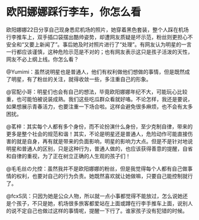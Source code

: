 # 欧阳娜娜踩行李车，你怎么看

欧阳娜娜22日分享自己现身悉尼机场的照片，她穿着黑色套装，整个人踩在机场行李推车上，双手插口袋摆出酷帅姿势，却遭网友质疑是坏示范，粉丝则更担心不安全和“又要上新闻了”。事后她及时对照片进行了“处理”。有网友认为明星的一言一行都应该谨慎，这种危险示范是不对的；也有网友表示这只是孩子活泼的天性，网友不必上纲上线。你怎么看？ 

@Yumimi：虽然说明星也是普通人，他们有权利做他们想做的事情，但是既然成了明星，有了粉丝的关注，就得收敛一些，多注重自己的形象。 

@官配小哥：明星们也会有自己的想法，毕竟欧阳娜娜年纪不大，可能玩心比较重，也可能怕被说装成熟。我们这些吃瓜群众看就好咯。不论怎样，我还是要说，如果想展示青春活力，也要注重一下场合啦。这样会避免很多麻烦，也不会有太多困扰。 

@茗梓：其实每个人都有多个身份，而不论扮演什么身份，至少克制自律，带来的更多是整个社会的规范和谐！其实，不论是明星还是普通人，危险动作可能直接伤害的就是自身，再有就是带来的负面影响，明星的影响力大点。但是不是针对地说明星和普通人的区别，只是这种行为，普通人做的，也应该获得善意的提醒，自省和自律的重视，为了正在树立正确的人生观的孩子们！ 

@毛毛丝の允控：虽然我并不是欧阳娜娜的粉丝，但是我觉得每个人都有自己做事情的权利，也要对自己的行为负责。她既然喜欢就让她做嘛，只要自己能控制就行了。 

@fcxS凤：只因为她是公众人物，所以就一点小事都觉得不能放过，怎么说她还是个孩子，不只是她，机场很多旅客都爱站在上面或蹲在行李手推车上面，说别人的说不定自己也做过这样的事情呢，提醒一下行了。谁家孩子没有犯错的时候。